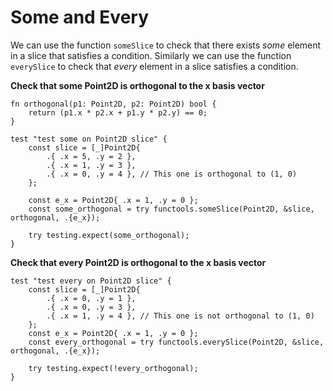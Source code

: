 # Some and Every
We can use the function `someSlice` to check that there exists _some_ element in a slice that satisfies a condition. Similarly we can use the function `everySlice` to check that _every_ element in a slice satisfies a condition.

**Check that some Point2D is orthogonal to the x basis vector**
```zig
fn orthogonal(p1: Point2D, p2: Point2D) bool {
    return (p1.x * p2.x + p1.y * p2.y) == 0;
}

test "test some on Point2D slice" {
    const slice = [_]Point2D{
        .{ .x = 5, .y = 2 },
        .{ .x = 1, .y = 3 },
        .{ .x = 0, .y = 4 }, // This one is orthogonal to (1, 0)
    };

    const e_x = Point2D{ .x = 1, .y = 0 };
    const some_orthogonal = try functools.someSlice(Point2D, &slice, orthogonal, .{e_x});

    try testing.expect(some_orthogonal);
}
```

**Check that every Point2D is orthogonal to the x basis vector**

```zig
test "test every on Point2D slice" {
    const slice = [_]Point2D{
        .{ .x = 0, .y = 1 },
        .{ .x = 0, .y = 3 },
        .{ .x = 1, .y = 4 }, // This one is not orthogonal to (1, 0)
    };
    const e_x = Point2D{ .x = 1, .y = 0 };
    const every_orthogonal = try functools.everySlice(Point2D, &slice, orthogonal, .{e_x});

    try testing.expect(!every_orthogonal);
}
```